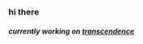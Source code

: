 ### hi there

##### currently working on [transcendence](https://github.com/vbachele/ft_transcendence_42)
